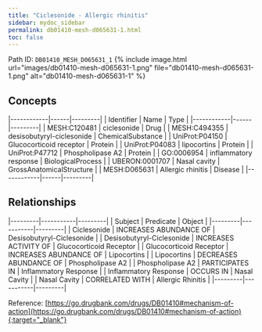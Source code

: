 ```yaml
---
title: "Ciclesonide - Allergic rhinitis"
sidebar: mydoc_sidebar
permalink: db01410-mesh-d065631-1.html
toc: false 
---
```



Path ID: `DB01410_MESH_D065631_1`
{% include image.html url="images/db01410-mesh-d065631-1.png" file="db01410-mesh-d065631-1.png" alt="db01410-mesh-d065631-1" %}

## Concepts

|------------|------|---------|
| Identifier | Name | Type    |
|------------|------|---------|
| MESH:C120481 | ciclesonide | Drug |
| MESH:C494355 | desisobutyryl-ciclesonide | ChemicalSubstance |
| UniProt:P04150 | Glucocorticoid receptor | Protein |
| UniProt:P04083 | lipocortins | Protein |
| UniProt:P47712 | Phospholipase A2 | Protein |
| GO:0006954 | inflammatory response | BiologicalProcess |
| UBERON:0001707 | Nasal cavity | GrossAnatomicalStructure |
| MESH:D065631 | Allergic rhinitis | Disease |
|------------|------|---------|

## Relationships

|---------|-----------|---------|
| Subject | Predicate | Object  |
|---------|-----------|---------|
| Ciclesonide | INCREASES ABUNDANCE OF | Desisobutyryl-Ciclesonide |
| Desisobutyryl-Ciclesonide | INCREASES ACTIVITY OF | Glucocorticoid Receptor |
| Glucocorticoid Receptor | INCREASES ABUNDANCE OF | Lipocortins |
| Lipocortins | DECREASES ABUNDANCE OF | Phospholipase A2 |
| Phospholipase A2 | PARTICIPATES IN | Inflammatory Response |
| Inflammatory Response | OCCURS IN | Nasal Cavity |
| Nasal Cavity | CORRELATED WITH | Allergic Rhinitis |
|---------|-----------|---------|

Reference: [https://go.drugbank.com/drugs/DB01410#mechanism-of-action](https://go.drugbank.com/drugs/DB01410#mechanism-of-action){:target="_blank"}